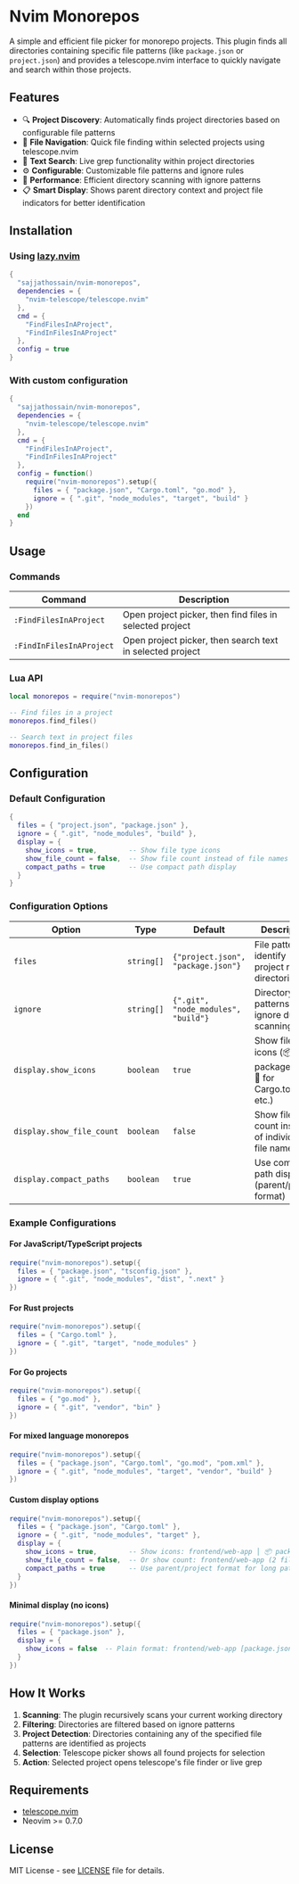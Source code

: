 # Nvim Monorepos

A simple and efficient file picker for monorepo projects. This plugin finds all directories containing specific file patterns (like `package.json` or `project.json`) and provides a telescope.nvim interface to quickly navigate and search within those projects.

## Features

- 🔍 **Project Discovery**: Automatically finds project directories based on configurable file patterns
- 📁 **File Navigation**: Quick file finding within selected projects using telescope.nvim
- 🔎 **Text Search**: Live grep functionality within project directories
- ⚙️ **Configurable**: Customizable file patterns and ignore rules
- 🚀 **Performance**: Efficient directory scanning with ignore patterns
- 📋 **Smart Display**: Shows parent directory context and project file indicators for better identification

## Installation

### Using [lazy.nvim](https://github.com/folke/lazy.nvim)

```lua
{
  "sajjathossain/nvim-monorepos",
  dependencies = {
    "nvim-telescope/telescope.nvim"
  },
  cmd = {
    "FindFilesInAProject",
    "FindInFilesInAProject"
  },
  config = true
}
```

### With custom configuration

```lua
{
  "sajjathossain/nvim-monorepos",
  dependencies = {
    "nvim-telescope/telescope.nvim"
  },
  cmd = {
    "FindFilesInAProject",
    "FindInFilesInAProject"
  },
  config = function()
    require("nvim-monorepos").setup({
      files = { "package.json", "Cargo.toml", "go.mod" },
      ignore = { ".git", "node_modules", "target", "build" }
    })
  end
}
```

## Usage

### Commands

| Command | Description |
|---------|-------------|
| `:FindFilesInAProject` | Open project picker, then find files in selected project |
| `:FindInFilesInAProject` | Open project picker, then search text in selected project |

### Lua API

```lua
local monorepos = require("nvim-monorepos")

-- Find files in a project
monorepos.find_files()

-- Search text in project files
monorepos.find_in_files()
```

## Configuration

### Default Configuration

```lua
{
  files = { "project.json", "package.json" },
  ignore = { ".git", "node_modules", "build" },
  display = {
    show_icons = true,        -- Show file type icons
    show_file_count = false,  -- Show file count instead of file names
    compact_paths = true      -- Use compact path display
  }
}
```

### Configuration Options

| Option | Type | Default | Description |
|--------|------|---------|-------------|
| `files` | `string[]` | `{"project.json", "package.json"}` | File patterns to identify project root directories |
| `ignore` | `string[]` | `{".git", "node_modules", "build"}` | Directory patterns to ignore during scanning |
| `display.show_icons` | `boolean` | `true` | Show file type icons (📦 for package.json, 🦀 for Cargo.toml, etc.) |
| `display.show_file_count` | `boolean` | `false` | Show file count instead of individual file names |
| `display.compact_paths` | `boolean` | `true` | Use compact path display (parent/project format) |

### Example Configurations

#### For JavaScript/TypeScript projects
```lua
require("nvim-monorepos").setup({
  files = { "package.json", "tsconfig.json" },
  ignore = { ".git", "node_modules", "dist", ".next" }
})
```

#### For Rust projects
```lua
require("nvim-monorepos").setup({
  files = { "Cargo.toml" },
  ignore = { ".git", "target", "node_modules" }
})
```

#### For Go projects
```lua
require("nvim-monorepos").setup({
  files = { "go.mod" },
  ignore = { ".git", "vendor", "bin" }
})
```

#### For mixed language monorepos
```lua
require("nvim-monorepos").setup({
  files = { "package.json", "Cargo.toml", "go.mod", "pom.xml" },
  ignore = { ".git", "node_modules", "target", "vendor", "build" }
})
```

#### Custom display options
```lua
require("nvim-monorepos").setup({
  files = { "package.json", "Cargo.toml" },
  ignore = { ".git", "node_modules", "target" },
  display = {
    show_icons = true,        -- Show icons: frontend/web-app │ 📦 package.json • 🔷 tsconfig.json
    show_file_count = false,  -- Or show count: frontend/web-app (2 files)
    compact_paths = true      -- Use parent/project format for long paths
  }
})
```

#### Minimal display (no icons)
```lua
require("nvim-monorepos").setup({
  files = { "package.json" },
  display = {
    show_icons = false  -- Plain format: frontend/web-app [package.json, tsconfig.json]
  }
})
```

## How It Works

1. **Scanning**: The plugin recursively scans your current working directory
2. **Filtering**: Directories are filtered based on ignore patterns
3. **Project Detection**: Directories containing any of the specified file patterns are identified as projects
4. **Selection**: Telescope picker shows all found projects for selection
5. **Action**: Selected project opens telescope's file finder or live grep

## Requirements

- [telescope.nvim](https://github.com/nvim-telescope/telescope.nvim)
- Neovim >= 0.7.0

## License

MIT License - see [LICENSE](LICENSE) file for details.
